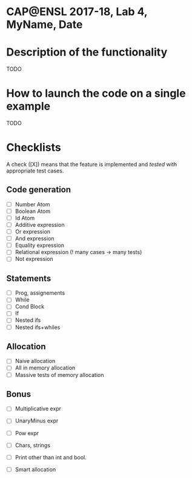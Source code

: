 # CAP@ENSL 2017-18, Lab 4, MyName, Date

# Description of the functionality
TODO

# How to launch the code on a single example
TODO

# Checklists
A check ([X]) means that the feature is implemented 
and *tested* with appropriate test cases.

## Code generation

- [ ] Number Atom 
- [ ] Boolean Atom
- [ ] Id Atom 
- [ ] Additive expression
- [ ] Or expression
- [ ] And expression
- [ ] Equality expression
- [ ] Relational expression (! many cases -> many tests)
- [ ] Not expression

## Statements

- [ ] Prog, assignements
- [ ] While
- [ ] Cond Block
- [ ] If 
- [ ] Nested ifs
- [ ] Nested ifs+whiles

## Allocation

- [ ] Naive allocation 
- [ ] All in memory allocation
- [ ] Massive tests of memory allocation

## Bonus

- [ ] Multiplicative expr
- [ ] UnaryMinus expr
- [ ] Pow expr
- [ ] Chars, strings
- [ ] Print other than int and bool.
- [ ] Smart allocation

